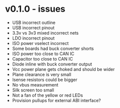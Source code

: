 # v0.1.0 - issues
  - USB incorrect outline
  - USB incorrect pinout 
  - 3.3v vs 3v3 mixed incorrect nets
  - LDO incorrect pinout
  - ISO power vselect incorrect
  - Some boards had buck converter shorts
  - ISO power too close to CAN IC
  - Capacitor too close to CAN IC
  - Diode inline with buck converter output
  - Vcc power plane gets choked and should be wider
  - Plane clearance is very small
  - Isense resistors could be bigger
  - No vbus measurement
  - Silk screen too small
  - Not a fan of the yellow or red LEDs
  - Provision pullups for external ABI interface?